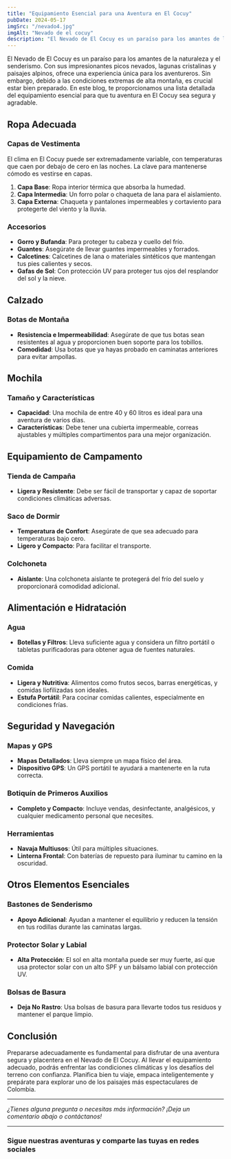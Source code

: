 ```yaml
---
title: "Equipamiento Esencial para una Aventura en El Cocuy"
pubDate: 2024-05-17
imgSrc: "/nevado4.jpg"
imgAlt: "Nevado de el cocuy"
description: "El Nevado de El Cocuy es un paraíso para los amantes de la naturaleza y el senderismo. Con sus impresionantes picos nevados, lagunas cristalinas y paisajes alpinos, ofrece una experiencia única para los aventureros. Sin embargo, debido a las condiciones extremas de alta montaña, es crucial estar bien preparado. En este blog, te proporcionamos una lista detallada del equipamiento esencial para que tu aventura en El Cocuy sea segura y agradable."
---
```


El Nevado de El Cocuy es un paraíso para los amantes de la naturaleza y el senderismo. Con sus impresionantes picos nevados, lagunas cristalinas y paisajes alpinos, ofrece una experiencia única para los aventureros. Sin embargo, debido a las condiciones extremas de alta montaña, es crucial estar bien preparado. En este blog, te proporcionamos una lista detallada del equipamiento esencial para que tu aventura en El Cocuy sea segura y agradable.

## Ropa Adecuada

### Capas de Vestimenta

El clima en El Cocuy puede ser extremadamente variable, con temperaturas que caen por debajo de cero en las noches. La clave para mantenerse cómodo es vestirse en capas.

1. **Capa Base**: Ropa interior térmica que absorba la humedad.
2. **Capa Intermedia**: Un forro polar o chaqueta de lana para el aislamiento.
3. **Capa Externa**: Chaqueta y pantalones impermeables y cortaviento para protegerte del viento y la lluvia.

### Accesorios

- **Gorro y Bufanda**: Para proteger tu cabeza y cuello del frío.
- **Guantes**: Asegúrate de llevar guantes impermeables y forrados.
- **Calcetines**: Calcetines de lana o materiales sintéticos que mantengan tus pies calientes y secos.
- **Gafas de Sol**: Con protección UV para proteger tus ojos del resplandor del sol y la nieve.

## Calzado

### Botas de Montaña

- **Resistencia e Impermeabilidad**: Asegúrate de que tus botas sean resistentes al agua y proporcionen buen soporte para los tobillos.
- **Comodidad**: Usa botas que ya hayas probado en caminatas anteriores para evitar ampollas.

## Mochila

### Tamaño y Características

- **Capacidad**: Una mochila de entre 40 y 60 litros es ideal para una aventura de varios días.
- **Características**: Debe tener una cubierta impermeable, correas ajustables y múltiples compartimentos para una mejor organización.

## Equipamiento de Campamento

### Tienda de Campaña

- **Ligera y Resistente**: Debe ser fácil de transportar y capaz de soportar condiciones climáticas adversas.

### Saco de Dormir

- **Temperatura de Confort**: Asegúrate de que sea adecuado para temperaturas bajo cero.
- **Ligero y Compacto**: Para facilitar el transporte.

### Colchoneta

- **Aislante**: Una colchoneta aislante te protegerá del frío del suelo y proporcionará comodidad adicional.

## Alimentación e Hidratación

### Agua

- **Botellas y Filtros**: Lleva suficiente agua y considera un filtro portátil o tabletas purificadoras para obtener agua de fuentes naturales.

### Comida

- **Ligera y Nutritiva**: Alimentos como frutos secos, barras energéticas, y comidas liofilizadas son ideales.
- **Estufa Portátil**: Para cocinar comidas calientes, especialmente en condiciones frías.

## Seguridad y Navegación

### Mapas y GPS

- **Mapas Detallados**: Lleva siempre un mapa físico del área.
- **Dispositivo GPS**: Un GPS portátil te ayudará a mantenerte en la ruta correcta.

### Botiquín de Primeros Auxilios

- **Completo y Compacto**: Incluye vendas, desinfectante, analgésicos, y cualquier medicamento personal que necesites.

### Herramientas

- **Navaja Multiusos**: Útil para múltiples situaciones.
- **Linterna Frontal**: Con baterías de repuesto para iluminar tu camino en la oscuridad.

## Otros Elementos Esenciales

### Bastones de Senderismo

- **Apoyo Adicional**: Ayudan a mantener el equilibrio y reducen la tensión en tus rodillas durante las caminatas largas.

### Protector Solar y Labial

- **Alta Protección**: El sol en alta montaña puede ser muy fuerte, así que usa protector solar con un alto SPF y un bálsamo labial con protección UV.

### Bolsas de Basura

- **Deja No Rastro**: Usa bolsas de basura para llevarte todos tus residuos y mantener el parque limpio.

## Conclusión

Prepararse adecuadamente es fundamental para disfrutar de una aventura segura y placentera en el Nevado de El Cocuy. Al llevar el equipamiento adecuado, podrás enfrentar las condiciones climáticas y los desafíos del terreno con confianza. Planifica bien tu viaje, empaca inteligentemente y prepárate para explorar uno de los paisajes más espectaculares de Colombia.

---

_¿Tienes alguna pregunta o necesitas más información? ¡Deja un comentario abajo o contáctanos!_

---

### Sigue nuestras aventuras y comparte las tuyas en redes sociales
